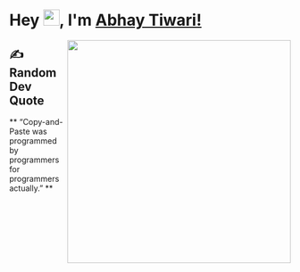 # Hey <img src="https://github.com/TheDudeThatCode/TheDudeThatCode/blob/master/Assets/Hi.gif" width="29">, I'm [Abhay Tiwari!](https://github.com/Abhay-Tiv007) 
<a href = "https://github.com/Abhay-Tiv007">
<img align="right" width="400" height="400" src = "https://github.com/Abhay-Tiv007/MyPersonalResources/blob/main/AlisaBoskonvich.jpg">
</a>

## ✍️ Random Dev Quote
** “Copy-and-Paste was programmed by programmers for programmers actually.” **

